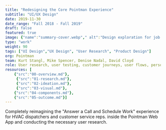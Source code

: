 ```yaml
---
title: "Redesigning the Core Pointman Experience"
subtitle: "UI/UX Design"
date: 2019-11-30
date_range: "Fall 2018 - Fall 2019"
draft: false
featured: true
image: {"name":"summary-cover.webp"," alt":"Design exploration for job and customer screens in the Pointman App"}
type: "work"
weight: 90
tags: ["UI Design","UX Design", "User Research", "Product Design"]
org: Pointman
team: Kurt Stangl, Mike Spencer, Denise Nadal, David Cloyd
role: User research, user testing, customer journeys, user flows, personas, information architecture, task analysis
resources: [
    {"src":"00-overview.md"},
     {"src":"01-research.md"},
     {"src":"02-ideation.md"},
     {"src":"03-visual.md"},
    {"src":"04-components.md"},
    {"src":"05-outcome.md"}]
---
```

Completely reimagining the "Answer a Call and Schedule Work" experience for HVAC dispatchers and customer service reps. inside the Pointman Web App and conducting the necessary user research.


